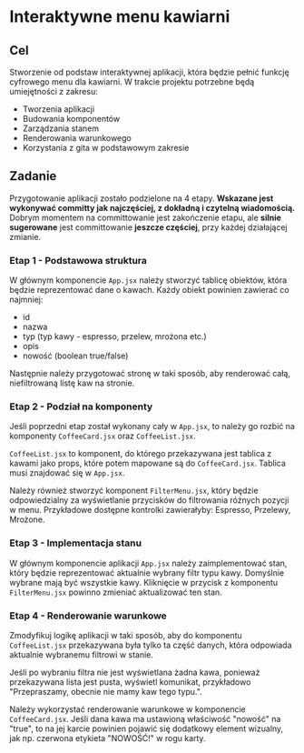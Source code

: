 # Interaktywne menu kawiarni
## Cel
Stworzenie od podstaw interaktywnej aplikacji, która będzie pełnić funkcję cyfrowego menu dla kawiarni. W trakcie projektu potrzebne będą umiejętności z zakresu:
- Tworzenia aplikacji
- Budowania komponentów
- Zarządzania stanem
- Renderowania warunkowego
- Korzystania z gita w podstawowym zakresie
## Zadanie
Przygotowanie aplikacji zostało podzielone na 4 etapy. **Wskazane jest wykonywać committy jak najczęściej, z dokładną i czytelną wiadomością.** Dobrym momentem na committowanie jest zakończenie etapu, ale **silnie sugerowane** jest committowanie **jeszcze częściej**, przy każdej działającej zmianie.
### Etap 1 - Podstawowa struktura
W głównym komponencie `App.jsx` należy stworzyć tablicę obiektów, która będzie reprezentować dane o kawach. Każdy obiekt powinien zawierać co najmniej:
- id
- nazwa
- typ (typ kawy - espresso, przelew, mrożona etc.)
- opis
- nowość (boolean true/false)

Następnie należy przygotować stronę w taki sposób, aby renderować całą, niefiltrowaną listę kaw na stronie.
### Etap 2 - Podział na komponenty
Jeśli poprzedni etap został wykonany cały w `App.jsx`, to należy go rozbić na komponenty `CoffeeCard.jsx` oraz `CoffeeList.jsx`.

`CoffeeList.jsx` to komponent, do którego przekazywana jest tablica z kawami jako props, które potem mapowane są do `CoffeeCard.jsx`. Tablica musi znajdować się w `App.jsx`.

Należy również stworzyć komponent `FilterMenu.jsx`, który będzie odpowiedzialny za wyświetlanie przycisków do filtrowania różnych pozycji w menu. Przykładowe dostępne kontrolki zawierałyby: Espresso, Przelewy, Mrożone.
### Etap 3 - Implementacja stanu
W głównym komponencie aplikacji `App.jsx` należy zaimplementować stan, który będzie reprezentować aktualnie wybrany filtr typu kawy. Domyślnie wybrane mają być wszystkie kawy. Kliknięcie w przycisk z komponentu `FilterMenu.jsx` powinno zmieniać aktualizować ten stan.
### Etap 4 - Renderowanie warunkowe
Zmodyfikuj logikę aplikacji w taki sposób, aby do komponentu `CoffeeList.jsx` przekazywana była tylko ta część danych, która odpowiada aktualnie wybranemu filtrowi w stanie.

Jeśli po wybraniu filtra nie jest wyświetlana żadna kawa, ponieważ przekazywana lista jest pusta, wyświetl komunikat, przykładowo "Przepraszamy, obecnie nie mamy kaw tego typu.".

Należy wykorzystać renderowanie warunkowe w komponencie `CoffeeCard.jsx`. Jeśli dana kawa ma ustawioną właściwość "nowość" na "true", to na jej karcie powinien pojawić się dodatkowy element wizualny, jak np. czerwona etykieta "NOWOŚĆ!" w rogu karty.